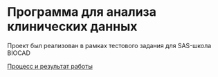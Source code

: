# Программа для анализа клинических данных    

Проект был реализован в рамках тестового задания для SAS-школа BIOCAD

[Процесс и результат работы](https://github.com/xivwdl/biocad-sas/blob/main/biocad-sas.ipynb)
